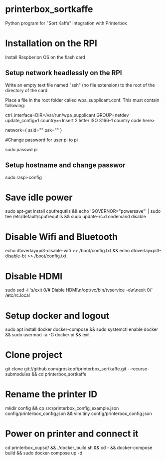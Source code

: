 # printerbox_sortkaffe
Python program for "Sort Kaffe" integration with Printerbox

# Installation on the RPI

Install Raspberion OS on the flash card

## Setup network headlessly on the RPI

Write an empty text file named "ssh" (no file extension) to the root of the directory of the card. 

Place a file in the root folder called wpa_supplicant.conf. This must contain following:

ctrl_interface=DIR=/var/run/wpa_supplicant GROUP=netdev
update_config=1
country=<Insert 2 letter ISO 3166-1 country code here>

network={
 ssid="<Name of your wireless LAN>"
 psk="<Password for your wireless LAN>"
}

#Change password for user pi to pi
 
sudo passwd pi

## Setup hostname and change passwor
sudo raspi-config 

# Save idle power
sudo apt-get install cpufrequtils &&
echo 'GOVERNOR="powersave"' | sudo tee /etc/default/cpufrequtils &&
sudo update-rc.d ondemand disable 

# Disable Wifi and Bluetooth
echo dtoverlay=pi3-disable-wifi >> /boot/config.txt &&
echo dtoverlay=pi3-disable-bt >> /boot/config.txt

# Disable HDMI
sudo sed -i 's/exit 0/# Diable HDMI\n\/opt\/vc\/bin\/tvservice -o\n\nexit 0/' /etc/rc.local

# Setup docker  and logout
sudo apt install docker docker-compose &&
sudo systemctl enable docker &&
sudo usermod -a -G docker pi &&
exit

# Clone project
git clone git://github.com/groskopf/printerbox_sortkaffe.git --recurse-submodules &&
cd printerbox_sortkaffe

# Rename the printer ID
mkdir config &&
cp src/printerbox_config_example.json config/printerbox_config.json &&
vim.tiny config/printerbox_config.json 

# Power on printer and connect it
cd printerbox_cupsd/ && ./docker_build.sh && cd - &&
docker-compose build &&
sudo docker-compose up -d
